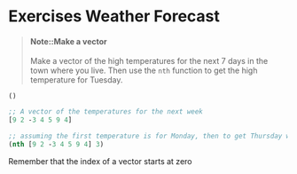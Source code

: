 # Exercises Weather Forecast

> #### Note::Make a vector
> Make a vector of the high temperatures for the next 7 days in the town where you live.
> Then use the `nth` function to get the high temperature for Tuesday.
```eval-clojure
()
```

<!--sec data-title="Reveal answer..." data-id="answer001" data-collapse=true ces-->

```clojure
;; A vector of the temperatures for the next week
[9 2 -3 4 5 9 4]

;; assuming the first temperature is for Monday, then to get Thursday we can write
(nth [9 2 -3 4 5 9 4] 3)
```

Remember that the index of a vector starts at zero

<!--endsec-->
